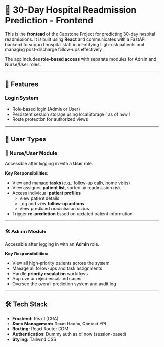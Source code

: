 # 🏥 30-Day Hospital Readmission Prediction - Frontend

This is the **frontend** of the Capstone Project for predicting 30-day hospital readmissions. It is built using **React** and communicates with a FastAPI backend to support hospital staff in identifying high-risk patients and managing post-discharge follow-ups effectively.

The app includes **role-based access** with separate modules for Admin and Nurse/User roles.

---

## 🚀 Features

### Login System

- Role-based login (Admin or User)
- Persistent session storage using localStorage ( as of now )
- Route protection for authorized views

---

## 👥 User Types

### 👤 Nurse/User Module

Accessible after logging in with a **User** role.

**Key Responsibilities:**

- View and manage **tasks** (e.g., follow-up calls, home visits)
- View assigned **patient list**, sorted by readmission risk
- Access individual **patient profiles**
  - View patient details
  - Log and view **follow-up actions**
  - View predicted readmission status
- Trigger **re-prediction** based on updated patient information

---

### 🛠️ Admin Module

Accessible after logging in with an **Admin** role.

**Key Responsibilities:**

- View all high-priority patients across the system
- Manage all follow-ups and task assignments
- Handle **priority escalation** workflows
- Approve or reject escalated cases
- Oversee the overall prediction system and audit log

---

## 🛠️ Tech Stack

- **Frontend:** React (CRA)
- **State Management:** React Hooks, Context API
- **Routing:** React Router DOM
- **Authentication:** Dummy auth as of now (session-based)
- **Styling:** Tailwind CSS
